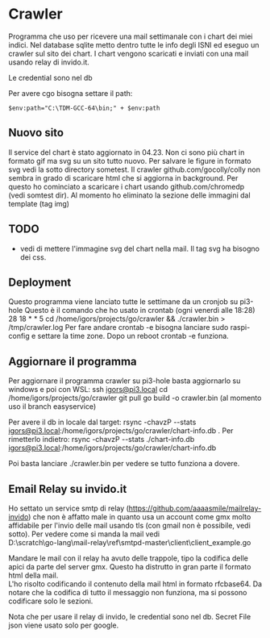 # Crawler
Programma che uso per ricevere una mail settimanale con i chart dei miei indici.
Nel database sqlite metto dentro tutte le info degli ISNI ed
eseguo un crawler sul sito dei chart. 
I chart vengono scaricati e inviati con una mail usando relay di invido.it.

Le credential sono nel db

Per avere cgo bisogna settare il path:

    $env:path="C:\TDM-GCC-64\bin;" + $env:path

## Nuovo sito
Il service del chart è stato aggiornato in 04.23. Non ci sono più chart
in formato gif ma svg su un sito tutto nuovo. Per salvare le figure 
in formato svg vedi la sotto directory sometest. Il crawler  github.com/gocolly/colly
non sembra in grado di scaricare html che si aggiorna in background. Per questo
ho cominciato a scaricare i chart usando github.com/chromedp (vedi somtest dir).
Al momento ho eliminato la sezione delle immagini dal template (tag img)

## TODO
 - vedi di mettere l'immagine svg del chart nella mail. Il tag svg ha bisogno dei css.

## Deployment
Questo programma viene lanciato tutte le settimane da un cronjob su pi3-hole
Questo è il comando che ho usato in crontab (ogni venerdì alle 18:28)
28 18 * * 5  cd /home/igors/projects/go/crawler && ./crawler.bin > /tmp/crawler.log
Per fare andare crontab -e bisogna lanciare sudo raspi-config e settare la time zone.
Dopo un reboot crontab -e funziona.

## Aggiornare il programma
Per aggiornare il programma crawler su pi3-hole basta aggiornarlo su windows e 
poi con WSL:
ssh igors@pi3.local
cd /home/igors/projects/go/crawler
git pull
go build -o crawler.bin
(al momento uso il branch easyservice)

Per avere il db in locale dal target:
rsync -chavzP --stats igors@pi3.local:/home/igors/projects/go/crawler/chart-info.db . 
Per rimetterlo indietro:
rsync -chavzP --stats ./chart-info.db igors@pi3.local:/home/igors/projects/go/crawler/chart-info.db

Poi basta lanciare ./crawler.bin per vedere se tutto funziona a dovere.

## Email Relay su invido.it
Ho settato un service smtp di relay (https://github.com/aaaasmile/mailrelay-invido) che non è affatto male in quanto usa un account come gmx molto affidabile per l'invio delle mail usando tls (con gmail non è possibile, vedi sotto).
Per vedere come si manda la mail vedi  
D:\scratch\go-lang\mail-relay\ref\smtpd-master\client\client_example.go

Mandare le mail con il relay ha avuto delle trappole, tipo la codifica
delle apici da parte del server gmx. Questo ha distrutto in gran parte 
il formato html della mail.  
L'ho risolto codificando il contenuto della mail html in formato rfcbase64.
Da notare che la codifica di tutto il messaggio non funziona, ma si possono 
codificare solo le sezioni.

Nota che per usare il relay di invido, le credential sono nel db. Secret File json 
viene usato solo per google.

